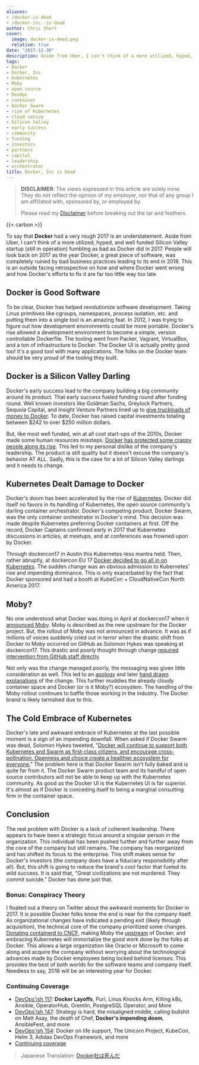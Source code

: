 ```yaml
---
aliases:
- /docker-is-dead
- /docker-inc.-is-dead
author: Chris Short
cover:
  image: docker-is-dead.png
  relative: true
date: "2017-12-30"
description: Aside from Uber, I can't think of a more utilized, hyped, and well funded Silicon Valley startup (still in operation) fumbling as bad as Docker did in 2017.
tags:
- Docker
- Docker, Inc
- Kubernetes
- Moby
- open source
- DevOps
- container
- Docker Swarm
- rise of Kubernetes
- cloud native
- Silicon Valley
- early success
- community
- funding
- investors
- partners
- capital
- leadership
- orchestrator
title: Docker, Inc is Dead
---
```


> **DISCLAIMER**: The views expressed in this article are solely mine. They do not reflect the opinion of my employer, nor that of any group I am affiliated with, sponsored by, or employed by.
>
> Please read my [Disclaimer](/terms/) before breaking out the tar and feathers.

{{< carbon >}}

To say that **Docker** had a very rough 2017 is an understatement. Aside from Uber, I can't think of a more utilized, hyped, and well funded Silicon Valley startup (still in operation) fumbling as bad as Docker did in 2017. People will look back on 2017 as the year Docker, a great piece of software, was completely ruined by bad business practices leading to its end in 2018. This is an outside facing retrospective on how and where Docker went wrong and how Docker's efforts to fix it are far too little way too late.

## Docker is Good Software

To be clear, Docker has helped revolutionize software development. Taking Linux primitives like cgroups, namespaces, process isolation, etc. and putting them into a single tool is an amazing feat. In 2012, I was trying to figure out how development environments could be more portable. Docker's rise allowed a development environment to become a simple, version controllable Dockerfile. The tooling went from Packer, Vagrant, VirtualBox, and a ton of infrastructure to Docker. The Docker UI is actually pretty good too! It's a good tool with many applications. The folks on the Docker team should be very proud of the tooling they built.

## Docker is a Silicon Valley Darling

Docker's early success lead to the company building a big community around its product. That early success fueled funding round after funding round. Well known investors like Goldman Sachs, Greylock Partners, Sequoia Capital, and Insight Venture Partners lined up to [give truckloads of money to Docker](https://www.crunchbase.com/organization/docker). To date, Docker has raised capital investments totaling between $242 to over $250 million dollars.

But, like most well funded, win at all cost start-ups of the 2010s, Docker made some human resources missteps. [Docker has protected some crappy people along its rise](https://twitter.com/mipsytipsy/status/723565091598147584). This led to my personal dislike of the company's leadership. The product is still quality but it doesn't excuse the company's behavior AT ALL. Sadly, this is the case for a lot of Silicon Valley darlings and it needs to change.

## Kubernetes Dealt Damage to Docker

Docker's doom has been accelerated by the rise of [Kubernetes](https://kubernetes.io/). Docker did itself no favors in its handling of Kubernetes, the open source community's darling container orchestrator. Docker's competing product, Docker Swarm, was the only container orchestrator in Docker's mind. This decision was made despite Kubernetes preferring Docker containers at first. Off the record, Docker Captains confirmed early in 2017 that Kubernetes discussions in articles, at meetups, and at conferences was frowned upon by Docker.

Through dockercon17 in Austin this Kubernetes-less mantra held. Then, rather abruptly, at dockercon EU 17 [Docker decided to go all in on Kubernetes](https://blog.docker.com/2017/10/kubernetes-docker-platform-and-moby-project/). The sudden change was an obvious admission to Kubernetes' rise and impending dominance. This is only exacerbated by the fact that Docker sponsored and had a booth at KubeCon + CloudNativeCon North America 2017.

## Moby?

No one understood what Docker was doing in April at dockercon17 when it [announced Moby](https://blog.docker.com/2017/04/introducing-the-moby-project/). Moby is described as the new upstream for the Docker project. But, the rollout of Moby was not announced in advance. It was as if millions of voices suddenly cried out in terror when the drastic shift from Docker to Moby occurred on GitHub as Solomon Hykes was speaking at dockercon17. This drastic and poorly thought through change [required intervention from GitHub staff directly](https://www.theregister.co.uk/2017/04/21/docker_renames_open_source_code_moby/).

Not only was the change managed poorly, the messaging was given little consideration as well. This led to an [apology](https://news.ycombinator.com/item?id=14157715) and later [hand drawn explanations](https://twitter.com/solomonstre/status/855918630915133440) of the change. This further muddies the already cloudy container space and Docker (or is it Moby?) ecosystem. The handling of the Moby rollout continues to baffle those working in the industry. The Docker brand is likely tarnished due to this.

## The Cold Embrace of Kubernetes

Docker's late and awkward embrace of Kubernetes at the last possible moment is a sign of an impending downfall. When asked if Docker Swarm was dead, Solomon Hykes tweeted, "[Docker will continue to support both Kubernetes and Swarm as first-class citizens, and encourage cross-pollination. Openness and choice create a healthier ecosystem for everyone.](https://twitter.com/solomonstre/status/941080802607222784)" The problem here is that Docker Swarm isn't fully baked and is quite far from it. The Docker Swarm product team and its handful of open source contributors will not be able to keep up with the Kubernetes community. As good as the Docker UI is the Kubernetes UI is far superior. It's almost as if Docker is conceding itself to being a marginal consulting firm in the container space.

## Conclusion

The real problem with Docker is a lack of coherent leadership. There appears to have been a strategic focus around a singular person in the organization. This individual has been pushed further and further away from the core of the company but still remains. The company has reorganized and has shifted its focus to the enterprise. This shift makes sense for Docker's investors (the company does have a fiduciary responsibility after all). But, this shift is going to reduce the brand's cool factor that fueled its wild success. It is said that, "Great civilizations are not murdered. They commit suicide." Docker has done just that.

### Bonus: Conspiracy Theory

I floated out a theory on Twitter about the awkward moments for Docker in 2017. It is possible Docker folks know the end is near for the company itself. As organizational changes have indicated a pending exit (likely through acquisition), the technical core of the company prioritized some changes. [Donating containerd to CNCF](https://blog.docker.com/2017/03/docker-donates-containerd-to-cncf/), making Moby the [upstream](/upstream-vs-downstream/) of Docker, and embracing Kubernetes will immortalize the good work done by the folks at Docker. This allows a large organization like Oracle or Microsoft to come along and acquire the company without worrying about the technological advances made by Docker employees being locked behind licenses. This provides the best of both worlds for the software teams and company itself. Needless to say, 2018 will be an interesting year for Docker.

### Continuing Coverage

* [DevOps'ish 117](https://devopsish.com/117/): **Docker Layoffs**, Purl, Linus Knocks Arm, Killing k8s, Ansible, OperatorHub, Gremlin, PostgreSQL Operator, and More
* [DevOps'ish 147](https://devopsish.com/147/): Strategy is hard, the misaligned middle, calling bullshit on Matt Asay, the death of Chef, **Docker's impending doom**, AnsibleFest, and more
* [DevOps'ish 154](https://devopsish.com/154/): Docker on life support, The Unicorn Project, KubeCon, Helm 3, Adidas DevOps Framework, and more
* [Continuing coverage](https://devopsish.com/tags/docker/)

> Japanese Translation: [Docker社は死んだ](https://itosho525.hatenablog.com/entry/2018/01/01/074358)
